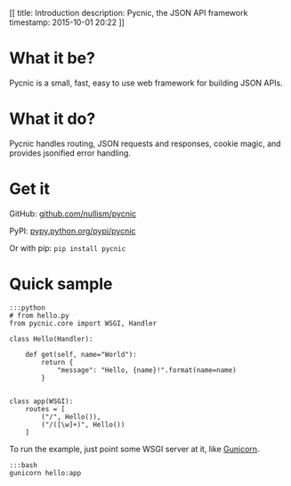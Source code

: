 [[
title: Introduction
description: Pycnic, the JSON API framework
timestamp: 2015-10-01 20:22
]]

# What it be? 

Pycnic is a small, fast, easy to use web framework for building JSON APIs. 

# What it do? 

Pycnic handles routing, JSON requests and responses, cookie magic, and provides 
jsonified error handling. 

# Get it

GitHub: [github.com/nullism/pycnic](https://github.com/nullism/pycnic)

PyPI: [pypy.python.org/pypi/pycnic](https://pypi.python.org/pypi/pycnic)

Or with pip: `pip install pycnic`

# Quick sample

    :::python
    # from hello.py
    from pycnic.core import WSGI, Handler

    class Hello(Handler):

        def get(self, name="World"):
            return {
                "message": "Hello, {name}!".format(name=name)
            }


    class app(WSGI):
        routes = [
            ("/", Hello()),
            ("/([\w]+)", Hello())
        ]


To run the example, just point some WSGI server at it, like [Gunicorn](http://gunicorn.org).

    :::bash
    gunicorn hello:app

